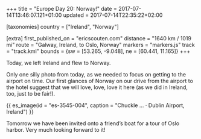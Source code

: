 +++
title = "Europe Day 20: Norway!"
date = 2017-07-14T13:46:07.121+01:00
updated = 2017-07-14T22:35:22+02:00

[taxonomies]
country = ["Ireland", "Norway"]

[extra]
first_published_on = "ericscouten.com"
distance = "1640 km / 1019 mi"
route = "Galway, Ireland, to Oslo, Norway"
markers = "markers.js"
track = "track.kml"
bounds = {sw = [53.265, -9.048], ne = [60.441, 11.165]}
+++

Today, we left Ireland and flew to Norway.

<!-- more -->

Only one silly photo from today, as we needed to focus on getting to the airport on time. Our first glances of Norway on our drive from the airport to the hotel suggest that we will love, love, love it here (as we did in Ireland, too, just to be fair!).

{{ es_image(id = "es-3545-004", caption = "Chuckle … · Dublin Airport, Ireland") }}

Tomorrow we have been invited onto a friend’s boat for a tour of Oslo harbor. Very much looking forward to it!
